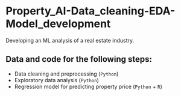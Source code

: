 # Property_AI-Data_cleaning-EDA-Model_development
Developing an ML analysis of a real estate industry.

## Data and code for the following steps:
  - Data cleaning and preprocessing (`Python`)
  - Exploratory data analysis (`Python`)
  - Regression model for predicting property price (`Python` + `R`)
